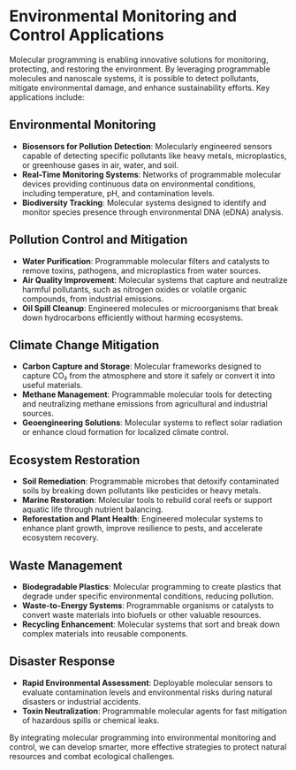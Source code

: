 # Environmental Monitoring and Control Applications

Molecular programming is enabling innovative solutions for monitoring, protecting, and restoring the environment. By leveraging programmable molecules and nanoscale systems, it is possible to detect pollutants, mitigate environmental damage, and enhance sustainability efforts. Key applications include:

## Environmental Monitoring
- **Biosensors for Pollution Detection**: Molecularly engineered sensors capable of detecting specific pollutants like heavy metals, microplastics, or greenhouse gases in air, water, and soil.  
- **Real-Time Monitoring Systems**: Networks of programmable molecular devices providing continuous data on environmental conditions, including temperature, pH, and contamination levels.  
- **Biodiversity Tracking**: Molecular systems designed to identify and monitor species presence through environmental DNA (eDNA) analysis.  

## Pollution Control and Mitigation
- **Water Purification**: Programmable molecular filters and catalysts to remove toxins, pathogens, and microplastics from water sources.  
- **Air Quality Improvement**: Molecular systems that capture and neutralize harmful pollutants, such as nitrogen oxides or volatile organic compounds, from industrial emissions.  
- **Oil Spill Cleanup**: Engineered molecules or microorganisms that break down hydrocarbons efficiently without harming ecosystems.  

## Climate Change Mitigation
- **Carbon Capture and Storage**: Molecular frameworks designed to capture CO₂ from the atmosphere and store it safely or convert it into useful materials.  
- **Methane Management**: Programmable molecular tools for detecting and neutralizing methane emissions from agricultural and industrial sources.  
- **Geoengineering Solutions**: Molecular systems to reflect solar radiation or enhance cloud formation for localized climate control.  

## Ecosystem Restoration
- **Soil Remediation**: Programmable microbes that detoxify contaminated soils by breaking down pollutants like pesticides or heavy metals.  
- **Marine Restoration**: Molecular tools to rebuild coral reefs or support aquatic life through nutrient balancing.  
- **Reforestation and Plant Health**: Engineered molecular systems to enhance plant growth, improve resilience to pests, and accelerate ecosystem recovery.  

## Waste Management
- **Biodegradable Plastics**: Molecular programming to create plastics that degrade under specific environmental conditions, reducing pollution.  
- **Waste-to-Energy Systems**: Programmable organisms or catalysts to convert waste materials into biofuels or other valuable resources.  
- **Recycling Enhancement**: Molecular systems that sort and break down complex materials into reusable components.  

## Disaster Response
- **Rapid Environmental Assessment**: Deployable molecular sensors to evaluate contamination levels and environmental risks during natural disasters or industrial accidents.  
- **Toxin Neutralization**: Programmable molecular agents for fast mitigation of hazardous spills or chemical leaks.  

By integrating molecular programming into environmental monitoring and control, we can develop smarter, more effective strategies to protect natural resources and combat ecological challenges.
